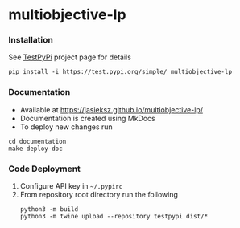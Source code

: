 # multiobjective-lp

### Installation
See  [TestPyPi](https://test.pypi.org/project/multiobjective-lp/) project page for details

```shell
pip install -i https://test.pypi.org/simple/ multiobjective-lp
```

### Documentation

* Available at https://jasieksz.github.io/multiobjective-lp/
* Documentation is created using MkDocs 
* To deploy new changes run
```shell
cd documentation
make deploy-doc
```


### Code Deployment
1. Configure API key in `~/.pypirc`
2. From repository root directory run the following
    ```shell
    python3 -m build
    python3 -m twine upload --repository testpypi dist/*   
    ```
